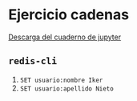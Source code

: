 # Ejercicio cadenas
[Descarga del cuaderno de jupyter](../notebooks/cadenas.ipynb)

## `redis-cli`

1. `SET usuario:nombre Iker`
2. `SET usuario:apellido Nieto`
